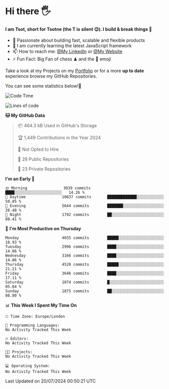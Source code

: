 # Hi there :raised_hand_with_fingers_splayed:
#### I am Tsot, short for Tsotne (the T is silent :wink:). I build & break things :space_invader:
- :telescope: Passionate about building fast, scalable and flexible products
- :seedling: I am currently learning the latest JavaScript framework 
- :mailbox: How to reach me: [@My LinkedIn](https://www.linkedin.com/in/tsotne-gvadzabia/) or [@My Website](https://tsotne.co.uk/contact)
- :zap: Fun Fact: Big Fan of chess ♟ and the 👾 emoji

Take a look at my Projects on my [Portfolio](https://tsotne.co.uk/) or for a more **up to date** experience browse my GitHub Repositories.

You can see some statistics below!:space_invader:
<!--START_SECTION:waka-->
![Code Time](http://img.shields.io/badge/Code%20Time-761%20hrs%202%20mins-blue)

![Lines of code](https://img.shields.io/badge/From%20Hello%20World%20I%27ve%20Written-7.7%20million%20lines%20of%20code-blue)

**🐱 My GitHub Data** 

> 📦 464.3 kB Used in GitHub's Storage 
 > 
> 🏆 1,449 Contributions in the Year 2024
 > 
> 🚫 Not Opted to Hire
 > 
> 📜 28 Public Repositories 
 > 
> 🔑 23 Private Repositories 
 > 
**I'm an Early 🐤** 

```text
🌞 Morning                3039 commits        ████░░░░░░░░░░░░░░░░░░░░░   14.26 % 
🌆 Daytime                10837 commits       █████████████░░░░░░░░░░░░   50.85 % 
🌃 Evening                5644 commits        ███████░░░░░░░░░░░░░░░░░░   26.48 % 
🌙 Night                  1792 commits        ██░░░░░░░░░░░░░░░░░░░░░░░   08.41 % 
```
📅 **I'm Most Productive on Thursday** 

```text
Monday                   4035 commits        █████░░░░░░░░░░░░░░░░░░░░   18.93 % 
Tuesday                  2996 commits        ████░░░░░░░░░░░░░░░░░░░░░   14.06 % 
Wednesday                3166 commits        ████░░░░░░░░░░░░░░░░░░░░░   14.86 % 
Thursday                 4520 commits        █████░░░░░░░░░░░░░░░░░░░░   21.21 % 
Friday                   3646 commits        ████░░░░░░░░░░░░░░░░░░░░░   17.11 % 
Saturday                 1074 commits        █░░░░░░░░░░░░░░░░░░░░░░░░   05.04 % 
Sunday                   1875 commits        ██░░░░░░░░░░░░░░░░░░░░░░░   08.80 % 
```


📊 **This Week I Spent My Time On** 

```text
🕑︎ Time Zone: Europe/London

💬 Programming Languages: 
No Activity Tracked This Week

🔥 Editors: 
No Activity Tracked This Week

🐱‍💻 Projects: 
No Activity Tracked This Week

💻 Operating System: 
No Activity Tracked This Week
```


 Last Updated on 20/07/2024 00:50:21 UTC
<!--END_SECTION:waka-->
